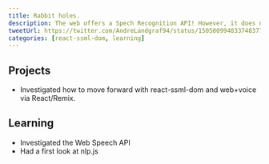 ```yaml
---
title: Rabbit holes.
description: The web offers a Spech Recognition API! However, it does not seem to work well...
tweetUrl: https://twitter.com/AndreLandgraf94/status/1505009948337483779
categories: [react-ssml-dom, learning]
---
```


## Projects

- Investigated how to move forward with react-ssml-dom and web+voice via React/Remix.

## Learning

- Investigated the Web Speech API
- Had a first look at nlp.js

